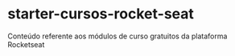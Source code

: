 # starter-cursos-rocket-seat
Conteúdo referente aos módulos de curso gratuitos da plataforma Rocketseat
